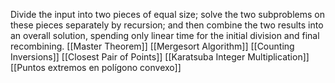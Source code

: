 Divide the input into two pieces of equal size; solve the two subproblems on these pieces separately by recursion; and then combine the two results into an overall solution, spending only linear time for the initial division and final recombining.
[[Master Theorem]]
[[Mergesort Algorithm]]
[[Counting Inversions]]
[[Closest Pair of Points]]
[[Karatsuba Integer Multiplication]]
[[Puntos extremos en polígono convexo]]